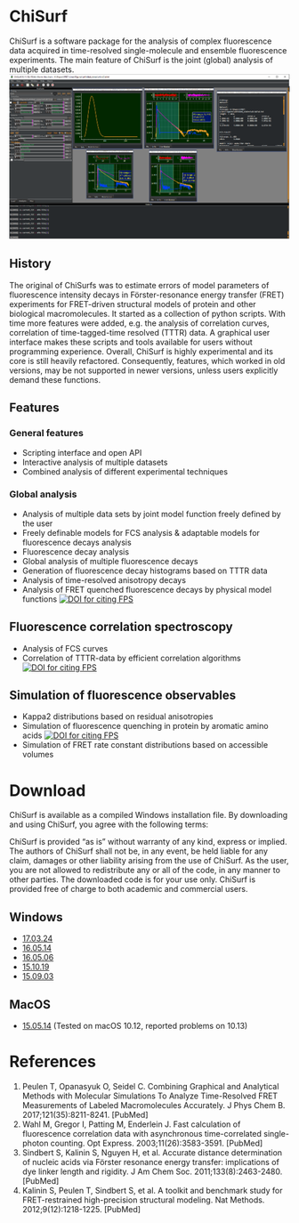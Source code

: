 # ChiSurf
ChiSurf is a software package for the analysis of complex fluorescence data acquired in time-resolved single-molecule and ensemble fluorescence experiments. The main feature of ChiSurf is the joint (global) analysis of multiple datasets.
![ChiSurf GUI][1]
 
 
## History
The original of ChiSurfs was to estimate errors of model parameters of fluorescence intensity decays in Förster-resonance energy transfer (FRET) experiments for FRET-driven structural models of protein and other biological macromolecules. It started as a collection of python scripts. With time more features were added, e.g. the analysis of correlation curves, correlation of time-tagged-time resolved (TTTR) data. A graphical user interface makes these scripts and tools available for users without programming experience.
Overall, ChiSurf is highly experimental and its core is still heavily refactored. Consequently, features, which worked in old versions, may be not supported in newer versions, unless users explicitly demand these functions.

## Features
### General features
* Scripting interface and open API
* Interactive analysis of multiple datasets
* Combined analysis of different experimental techniques

### Global analysis
* Analysis of multiple data sets by joint model function freely defined by the user
* Freely definable models for FCS analysis & adaptable models for fluorescence decays analysis
* Fluorescence decay analysis
* Global analysis of multiple fluorescence decays
* Generation of fluorescence decay histograms based on TTTR data
* Analysis of time-resolved anisotropy decays
* Analysis of FRET quenched fluorescence decays by physical model functions [![DOI for citing FPS](https://img.shields.io/badge/DOI-10.1021/acs.jpcb.7b03441.2222-blue.svg)](http://pubs.acs.org/doi/abs/10.1021/acs.jpcb.7b03441)

## Fluorescence correlation spectroscopy
* Analysis of FCS curves
* Correlation of TTTR-data by efficient correlation algorithms [![DOI for citing FPS](https://img.shields.io/badge/DOI-10.1364/OE.11.003583.2222-blue.svg)](https://doi.org/10.1364/OE.11.003583)

## Simulation of fluorescence observables
* Kappa2 distributions based on residual anisotropies 
* Simulation of fluorescence quenching in protein by aromatic amino acids [![DOI for citing FPS](https://img.shields.io/badge/DOI-10.1021/acs.jpcb.7b03441.2222-blue.svg)](http://pubs.acs.org/doi/abs/10.1021/acs.jpcb.7b03441)
* Simulation of FRET rate constant distributions based on accessible volumes

# Download
ChiSurf is available as a compiled Windows installation file. By downloading and using ChiSurf, you agree with the following terms:

ChiSurf is provided “as is” without warranty of any kind, express or implied. The authors of ChiSurf shall not be, in any event, be held liable for any claim, damages or other liability arising from the use of ChiSurf. As the user, you are not allowed to redistribute any or all of the code, in any manner to other parties. The downloaded code is for your use only. ChiSurf is provided free of charge to both academic and commercial users.

## Windows

* [17.03.24](https://drive.google.com/open?id=1XJJDW9ESdGqDUhYOj06Lztajn6se3nDe)
* [16.05.14](https://drive.google.com/open?id=1siQgGgRyaaEVNicz5gICjw95WIRtu93U)
* [16.05.06](https://drive.google.com/open?id=1tri7AORf8cCHISUmhvftVg_IIlzSf7cS)
* [15.10.19](https://drive.google.com/open?id=1grT9AxSVrhIOMv9oFkRvIVAMZbBSjwXh)
* [15.09.03](https://drive.google.com/open?id=18dk7TB3iMG6Y--VDcRg79iowG7C1Wuu5)

## MacOS

* [15.05.14](https://drive.google.com/open?id=18uPP7FmM8-3aYJLx15TjPESNV8SDQfQg) (Tested on macOS 10.12, reported problems on 10.13)


# References
1. Peulen T, Opanasyuk O, Seidel C. Combining Graphical and Analytical Methods with Molecular Simulations To Analyze Time-Resolved FRET Measurements of Labeled Macromolecules Accurately. J Phys Chem B. 2017;121(35):8211-8241. [PubMed]
2. Wahl M, Gregor I, Patting M, Enderlein J. Fast calculation of fluorescence correlation data with asynchronous time-correlated single-photon counting. Opt Express. 2003;11(26):3583-3591. [PubMed]
3. Sindbert S, Kalinin S, Nguyen H, et al. Accurate distance determination of nucleic acids via Förster resonance energy transfer: implications of dye linker length and rigidity. J Am Chem Soc. 2011;133(8):2463-2480. [PubMed]
4. Kalinin S, Peulen T, Sindbert S, et al. A toolkit and benchmark study for FRET-restrained high-precision structural modeling. Nat Methods. 2012;9(12):1218-1225. [PubMed]

[1]: /doc/chisurf_gui.png "ChiSurf GUI"
